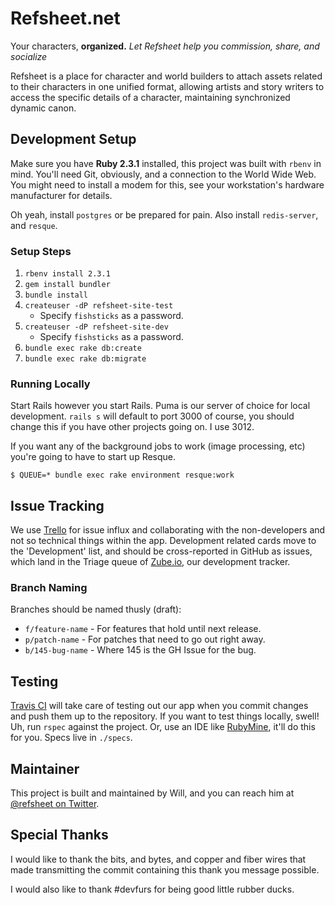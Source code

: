 # Refsheet.net

Your characters, **organized.**
*Let Refsheet help you commission, share, and socialize*

Refsheet is a place for character and world builders to attach assets 
related to their characters in one unified format, allowing artists and 
story writers to access the specific details of a character, maintaining
synchronized dynamic canon.

## Development Setup

Make sure you have **Ruby 2.3.1** installed, this project was built with
`rbenv` in mind. You'll need Git, obviously, and a connection to the
World Wide Web. You might need to install a modem for this, see your
workstation's hardware manufacturer for details.

Oh yeah, install `postgres` or be prepared for pain. Also install
`redis-server`, and `resque`.

### Setup Steps

1. `rbenv install 2.3.1`
1. `gem install bundler`
1. `bundle install`
1. `createuser -dP refsheet-site-test`
   - Specify `fishsticks` as a password.
1. `createuser -dP refsheet-site-dev`
   - Specify `fishsticks` as a password.
1. `bundle exec rake db:create`
1. `bundle exec rake db:migrate`

### Running Locally

Start Rails however you start Rails. Puma is our server of choice for
local development. `rails s` will default to port 3000 of course, you
should change this if you have other projects going on. I use 3012.

If you want any of the background jobs to work (image processing, etc)
you're going to have to start up Resque.

`$ QUEUE=* bundle exec rake environment resque:work`

## Issue Tracking

We use [Trello][1] for issue influx and collaborating with the 
non-developers and not so technical things within the app. Development 
related cards move to the 'Development' list, and should be 
cross-reported in GitHub as issues, which land in the Triage queue of 
[Zube.io][2], our development tracker.

### Branch Naming

Branches should be named thusly (draft):

- `f/feature-name` - For features that hold until next release.
- `p/patch-name` - For patches that need to go out right away.
- `b/145-bug-name` - Where 145 is the GH Issue for the bug.

## Testing

[Travis CI][3] will take care of testing out our app when you commit
changes and push them up to the repository. If you want to test things
locally, swell! Uh, run `rspec` against the project. Or, use an IDE
like [RubyMine][4], it'll do this for you. Specs live in `./specs`.

## Maintainer

This project is built and maintained by Will, and you can reach him at
[@refsheet on Twitter](https://twitter.com/refsheet).

## Special Thanks

I would like to thank the bits, and bytes, and copper and fiber wires that
made transmitting the commit containing this thank you message possible.

I would also like to thank #devfurs for being good little rubber ducks.


[1]: https://trello.com/b/4UljEwOX/application-development
[2]: https://zube.io/eiwi1101/refsheetnet/w/application-development/kanban
[3]: https://travis-ci.com/eiwi1101/refsheet-site
[4]: https://www.jetbrains.com/ruby/